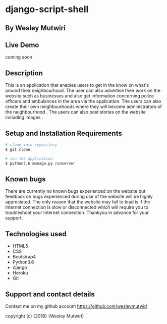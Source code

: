 # django-script-shell
## By **Wesley Mutwiri**

## Live Demo

coming soon
## Description

This is an application that enables users to get in the know on what's around their neighbourhood. The user can also advertise their work on the website such as businesses and also get information concerning police officers and ambulances in the area via the application. The users can also create their own neighbourhoods where they will become administrators of the neighbourhood . The users can also post stories on the website including images .

## Setup and Installation Requirements
``` bash
# clone into repository
$ git clone

# run the application 
$ python3.6 manage.py runserver
```

## Known bugs
There are currently no known bugs experienced on the website but feedback on bugs experienced during use of the website will be highly appreciated. The only reason that the website may fail to load is if the Internet connection is slow or disconnected which will require you to troubleshoot your Internet connection. Thankyou in advance for your support.

## Technologies used
* HTML5
* CSS
* Bootstrap4
* Python3.6
* django
* Heroku
* Git

## Support and contact details
Contact me on my github account
<https://github.com/wesleymutwiri>

copyright (c) {2018} {Wesley Mutwiri}
